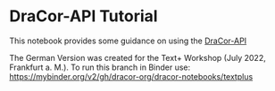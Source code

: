 # DraCor-API Tutorial

This notebook provides some guidance on using the [DraCor-API](https://dracor.org/doc/api)

The German Version was created for the Text+ Workshop (July 2022, Frankfurt a. M.). To run this branch in Binder use: https://mybinder.org/v2/gh/dracor-org/dracor-notebooks/textplus
